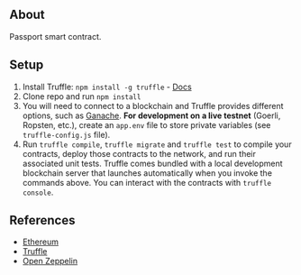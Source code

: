 ## About

Passport smart contract.

## Setup

1. Install Truffle: `npm install -g truffle` - [Docs](https://www.trufflesuite.com/docs/truffle/quickstart)
2. Clone repo and run `npm install`
3. You will need to connect to a blockchain and Truffle provides different options, such as [Ganache](https://www.trufflesuite.com/docs/ganache/quickstart). **For development on a live testnet** (Goerli, Ropsten, etc.), create an `app.env` file to store private variables (see `truffle-config.js` file).
4. Run `truffle compile`, `truffle migrate` and `truffle test` to compile your contracts, deploy those contracts to the network, and run their associated unit tests. Truffle comes bundled with a local development blockchain server that launches automatically when you invoke the commands  above. You can interact with the contracts with `truffle console`.

## References
* [Ethereum](https://ethereum.org/)
* [Truffle](http://truffleframework.com/docs/)
* [Open Zeppelin](https://docs.openzeppelin.com/openzeppelin/)
